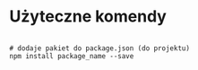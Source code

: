 # Użyteczne komendy

```

# dodaje pakiet do package.json (do projektu)
npm install package_name --save

```
